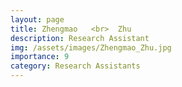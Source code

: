 ```yaml
---
layout: page
title: Zhengmao   <br>  Zhu
description: Research Assistant
img: /assets/images/Zhengmao_Zhu.jpg
importance: 9
category: Research Assistants
---
```

